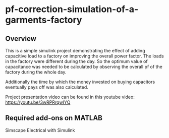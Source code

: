 # pf-correction-simulation-of-a-garments-factory

## Overview
This is a simple simulink project demonstrating the effect of adding capacitive load to a factory on improving the overall power factor. The loads in the factory were different during the day. So the optimum value of capacitance was needed to be calculated by observing the overall pf of the factory during the whole day. 

Additionally the time by which the money invested on buying capacitors eventually pays off was also calculated.

Project presentation video can be found in this youtube video: https://youtu.be/3wRPRrqwIYQ

## Required add-ons on MATLAB
Simscape Electrical with Simulink
